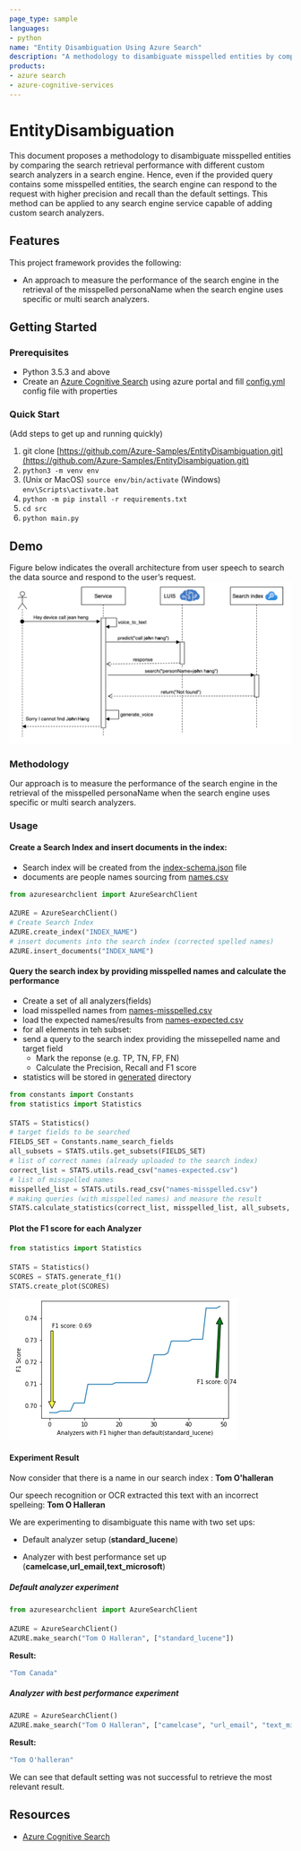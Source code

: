 ```yaml
---
page_type: sample
languages:
- python
name: "Entity Disambiguation Using Azure Search"
description: "A methodology to disambiguate misspelled entities by comparing the search retrieval performance with different custom search analyzers in a search engine"
products:
- azure search
- azure-cognitive-services
---
```

# EntityDisambiguation

This document proposes a methodology to disambiguate misspelled entities by comparing the search retrieval 
performance with different custom search analyzers in a search engine.
 Hence, even if the provided query contains some misspelled entities, 
 the search engine can respond to the request with higher precision and 
 recall than the default settings. This method can be applied to any 
 search engine service capable of adding custom search analyzers.
 

## Features

This project framework provides the following:

* An approach to measure the performance of the search engine in the retrieval of the misspelled personaName when the search engine uses specific or multi search analyzers.


## Getting Started

### Prerequisites

- Python 3.5.3 and above
- Create an [Azure Cognitive Search](https://docs.microsoft.com/en-ca/azure/search/search-create-service-portal)
 using azure portal and fill [config.yml](src/resources/config.yml) config file with properties

### Quick Start

(Add steps to get up and running quickly)

1.  git clone [https://github.com/Azure-Samples/EntityDisambiguation.git](https://github.com/Azure-Samples/EntityDisambiguation.git)
2. `python3 -m venv env`
3. (Unix or MacOS) `source env/bin/activate` (Windows) `env\Scripts\activate.bat`
4. `python -m pip install -r requirements.txt`
5. `cd src`
6. `python main.py`


## Demo

Figure below indicates the overall architecture from user 
speech to search the data source and respond to the user’s request.
![scenario](doc-resources/architecture.png)

### Methodology

Our approach is to measure the performance of the search engine in the retrieval 
of the misspelled personaName when the search engine uses specific or multi search analyzers.

### Usage

#### Create a Search Index and insert documents in the index:

- Search index will be created from the [index-schema.json](src/resources/index-schema.json) file
- documents are people names sourcing from [names.csv](src/resources/names.csv)

```python
from azuresearchclient import AzureSearchClient

AZURE = AzureSearchClient()
# Create Search Index
AZURE.create_index("INDEX_NAME")
# insert documents into the search index (corrected spelled names)
AZURE.insert_documents("INDEX_NAME")
```
#### Query the search index by providing misspelled names and calculate the performance

- Create a set of all analyzers(fields)
- load misspelled names from [names-misspelled.csv](src/resources/names-misspelled.csv)
- load the expected names/results from [names-expected.csv](src/resources/names-expected.csv)
- for all elements in teh subset:
- send a query to the search index providing the missepelled name and target field
    - Mark the reponse (e.g. TP, TN, FP, FN)
    - Calculate the Precision, Recall and F1 score
- statistics will be stored in [generated](src/generated) directory

```python
from constants import Constants
from statistics import Statistics

STATS = Statistics()
# target fields to be searched
FIELDS_SET = Constants.name_search_fields
all_subsets = STATS.utils.get_subsets(FIELDS_SET)
# list of correct names (already uploaded to the search index)
correct_list = STATS.utils.read_csv("names-expected.csv")
# list of misspelled names
misspelled_list = STATS.utils.read_csv("names-misspelled.csv")
# making queries (with misspelled names) and measure the result
STATS.calculate_statistics(correct_list, misspelled_list, all_subsets, AZURE, True)
```
#### Plot the F1 score for each Analyzer

```python
from statistics import Statistics

STATS = Statistics()
SCORES = STATS.generate_f1()
STATS.create_plot(SCORES)
```

![plot](doc-resources/plot.png)

#### Experiment Result

Now consider that there is a name in our search index : **Tom O'halleran**

Our speech recognition or OCR extracted this text with an incorrect spelleing: **Tom O Halleran**

We are experimenting to disambiguate this name with two set ups:
- Default analyzer setup (**standard_lucene**)

- Analyzer with best performance set up (**camelcase,url_email,text_microsoft**)

##### Default analyzer experiment

```python
from azuresearchclient import AzureSearchClient

AZURE = AzureSearchClient()
AZURE.make_search("Tom O Halleran", ["standard_lucene"])
```
**Result:**
```bash
"Tom Canada"
```

##### Analyzer with best performance experiment

```python
AZURE = AzureSearchClient()
AZURE.make_search("Tom O Halleran", ["camelcase", "url_email", "text_microsoft"])
```
**Result:**
```bash
"Tom O'halleran"
```

We can see that default setting was not successful to retrieve the most relevant result.


## Resources

- [Azure Cognitive Search](https://docs.microsoft.com/en-ca/azure/search/search-create-service-portal)
